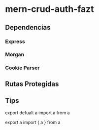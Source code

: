 # mern-crud-auth-fazt

## Dependencias

### Express

### Morgan

### Cookie Parser

## Rutas Protegidas

## Tips

export defualt a
import a from a

export a
import { a } from a
